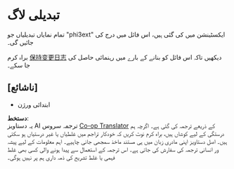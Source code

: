 <!--
CO_OP_TRANSLATOR_METADATA:
{
  "original_hash": "dbb0b6218ce5f9cf0ede8f4201f6ad58",
  "translation_date": "2025-05-07T15:21:47+00:00",
  "source_file": "code/07.Lab/01/Apple/phi3ext/CHANGELOG.md",
  "language_code": "ur"
}
-->
# تبدیلی لاگ

تمام نمایاں تبدیلیاں جو "phi3ext" ایکسٹینشن میں کی گئی ہیں، اس فائل میں درج کی جائیں گی۔

براہ کرم [保持变更日志](http://keepachangelog.com/) دیکھیں تاکہ اس فائل کو بنانے کے بارے میں رہنمائی حاصل کی جا سکے۔

## [ناشائع]

- ابتدائی ورژن

**دستخط**:  
یہ دستاویز AI ترجمہ سروس [Co-op Translator](https://github.com/Azure/co-op-translator) کے ذریعے ترجمہ کی گئی ہے۔ اگرچہ ہم درستگی کے لیے کوشاں ہیں، براہ کرم نوٹ کریں کہ خودکار تراجم میں غلطیاں یا غیر درستیاں ہو سکتی ہیں۔ اصل دستاویز اپنی مادری زبان میں ہی مستند ماخذ سمجھی جانی چاہیے۔ اہم معلومات کے لیے پیشہ ور انسانی ترجمہ کی سفارش کی جاتی ہے۔ اس ترجمہ کے استعمال سے پیدا ہونے والی کسی بھی غلط فہمی یا غلط تشریح کی ذمہ داری ہم پر نہیں ہوگی۔